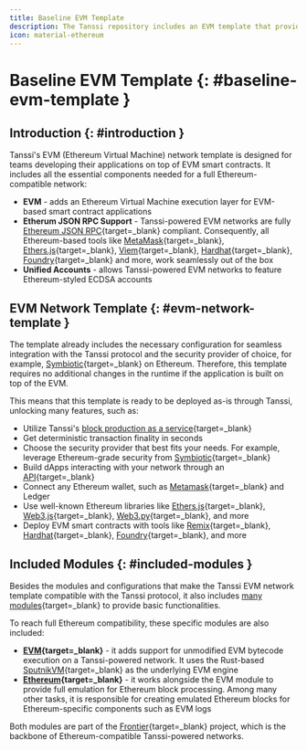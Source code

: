 ```yaml
---
title: Baseline EVM Template
description: The Tanssi repository includes an EVM template that provides all the necessary configurations to launch a network that is fully compatible with Ethereum.
icon: material-ethereum
---
```


# Baseline EVM Template {: #baseline-evm-template }

## Introduction {: #introduction }

Tanssi's EVM (Ethereum Virtual Machine) network template is designed for teams developing their applications on top of EVM smart contracts. It includes all the essential components needed for a full Ethereum-compatible network:

- **EVM** - adds an Ethereum Virtual Machine execution layer for EVM-based smart contract applications
- **Etherum JSON RPC Support** - Tanssi-powered EVM networks are fully [Ethereum JSON RPC](https://ethereum.org/en/developers/docs/apis/json-rpc){target=\_blank} compliant. Consequently, all Ethereum-based tools like [MetaMask](https://metamask.io){target=\_blank}, [Ethers.js](https://docs.ethers.org){target=\_blank}, [Viem](https://viem.sh){target=\_blank}, [Hardhat](https://hardhat.org){target=\_blank}, [Foundry](https://book.getfoundry.sh){target=\_blank} and more, work seamlessly out of the box
- **Unified Accounts** - allows Tanssi-powered EVM networks to feature Ethereum-styled ECDSA accounts

## EVM Network Template {: #evm-network-template }

The template already includes the necessary configuration for seamless integration with the Tanssi protocol and the security provider of choice, for example, [Symbiotic](https://symbiotic.fi/){target=\_blank} on Ethereum. Therefore, this template requires no additional changes in the runtime if the application is built on top of the EVM.

This means that this template is ready to be deployed as-is through Tanssi, unlocking many features, such as:

- Utilize Tanssi's [block production as a service](/learn/tanssi/network-services/block-production/){target=\_blank}
- Get deterministic transaction finality in seconds
- Choose the security provider that best fits your needs. For example, leverage Ethereum-grade security from [Symbiotic](https://symbiotic.fi/){target=\_blank}
- Build dApps interacting with your network through an [API](/builders/toolkit/substrate-api/libraries/polkadot-js-api/){target=\_blank}
- Connect any Ethereum wallet, such as [Metamask](/builders/toolkit/ethereum-api/wallets/metamask/){target=\_blank} and Ledger
- Use well-known Ethereum libraries like [Ethers.js](/builders/toolkit/ethereum-api/libraries/ethersjs/){target=\_blank}, [Web3.js](/builders/toolkit/ethereum-api/libraries/web3js/){target=\_blank}, [Web3.py](/builders/toolkit/ethereum-api/libraries/web3py/){target=\_blank}, and more
- Deploy EVM smart contracts with tools like [Remix](https://remix.ethereum.org){target=\_blank}, [Hardhat](https://hardhat.org){target=\_blank}, [Foundry](https://github.com/foundry-rs/foundry){target=\_blank}, and more

## Included Modules {: #included-modules }

Besides the modules and configurations that make the Tanssi EVM network template compatible with the Tanssi protocol, it also includes [many modules](/builders/build/templates/overview/#included-modules){target=\_blank} to provide basic functionalities.

To reach full Ethereum compatibility, these specific modules are also included:

- **[EVM](https://docs.rs/pallet-evm/latest/pallet_evm){target=\_blank}** - it adds support for unmodified EVM bytecode execution on a Tanssi-powered network. It uses the Rust-based [SputnikVM](https://github.com/rust-ethereum/evm){target=\_blank} as the underlying EVM engine
- **[Ethereum](https://docs.rs/pallet-ethereum/latest/pallet_ethereum){target=\_blank}** - it works alongside the EVM module to provide full emulation for Ethereum block processing. Among many other tasks, it is responsible for creating emulated Ethereum blocks for Ethereum-specific components such as EVM logs

Both modules are part of the [Frontier](https://github.com/paritytech/frontier){target=\_blank} project, which is the backbone of Ethereum-compatible Tanssi-powered networks.
